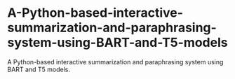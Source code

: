 # A-Python-based-interactive-summarization-and-paraphrasing-system-using-BART-and-T5-models
A Python-based interactive summarization and paraphrasing system using BART and T5 models.
